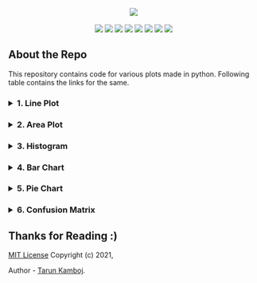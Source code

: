 <p align="center">
	<img height="300px" src="https://socialify.git.ci/Tarun-Kamboj/Data_Visualization_with_Python/image?font=Inter&language=1&logo=https%3A%2F%2Favatars.githubusercontent.com%2Fu%2F56023742%3Fv%3D4&owner=1&pattern=Formal%20Invitation&theme=Dark">
</p>
<p align="center">
	<img src="https://img.shields.io/github/repo-size/Tarun-Kamboj/Data_Visualization_with_Python?style=for-the-badge&color=fbff7d">
	<img src="https://img.shields.io/badge/Completed-No-ff2b32?style=for-the-badge">
	<img src="https://img.shields.io/badge/Maintained-Yes-0bd44a?style=for-the-badge">
	<a href="LICENSE"><img src="https://img.shields.io/badge/License-MIT-5462ff?style=for-the-badge"></a>
	<img src="https://img.shields.io/badge/Contributions-Welcome-a92ff5?style=for-the-badge">
	<a href="#"><img src="https://img.shields.io/badge/deployment-Na-573bd4?style=for-the-badge"></a>
	<img src="https://img.shields.io/badge/IDE-jupyter-ff7a05?style=for-the-badge&logo=Jupyter">
	<img src="https://img.shields.io/badge/language-python-3776AB?style=for-the-badge&logo=Python">
</p>

## About the Repo

This repository contains code for various plots made in python. Following table contains the links for the same.

<h3><details>
	<summary>1. Line Plot</summary>
	<table>
		<th><a href="Code/Line%20Plot">Visit Directory ↗</a></th>
		<th><img width="500px" src="Code/Line%20Plot/img.png"></th>
	</table>
</details></h3>
<h3><details>
	<summary>2. Area Plot</summary>
	<table>
		<th><a href="Code/Area%20Plot">Visit Directory ↗</a></th>
		<th><img width="500px" src="Code/Area%20Plot/img.png"></th>
	</table>
</details></h3>
<h3><details>
	<summary>3. Histogram</summary>
	<table>
		<th><a href="Code/Histogram">Visit Directory ↗</a></th>
		<th><img width="500px" src="Code/Histogram/img.png"></th>
	</table>
</details></h3>
<h3><details>
	<summary>4. Bar Chart</summary>
	<table>
		<th><a href="Code/Bar%20Chart">Visit Directory ↗</a></th>
		<th><img width="500px" src="Code/Bar%20Chart/img.png"></th>
	</table>
</details></h3>
<h3><details>
	<summary>5. Pie Chart</summary>
	<table>
		<th><a href="Code/Pie%20Chart">Visit Directory ↗</a></th>
		<th><img width="500px" src="Code/Pie%20Chart/img.png"></th>
	</table>
</details></h3>
<h3><details>
	<summary>6. Confusion Matrix</summary>
	<table>
		<th><a href="Code/Confusion%20Matrix">Visit Directory ↗</a></th>
		<th><img width="500px" src="Code/Confusion%20Matrix/img.png"></th>
	</table>
</details></h3>


## Thanks for Reading :)

[MIT License](LICENSE) Copyright (c) 2021, 

Author - [Tarun Kamboj](https://github.com/Tarun-Kamboj).
